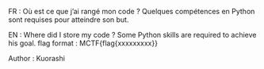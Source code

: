 FR : Où est ce que j’ai rangé mon code ? Quelques compétences en Python sont requises pour atteindre son but.

EN : Where did I store my code ? Some Python skills are required to achieve his goal. flag format : MCTF{flag{xxxxxxxxx}}

Author : Kuorashi
